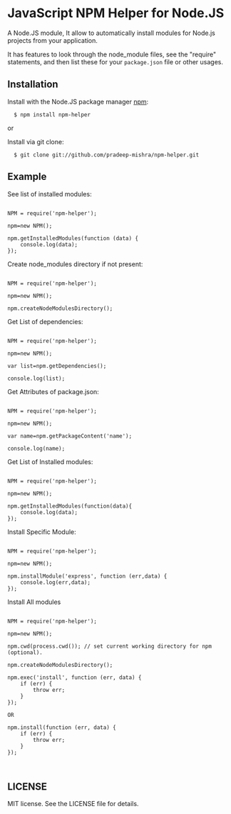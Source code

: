 # JavaScript NPM Helper for Node.JS

A Node.JS module,  It allow to automatically install modules for Node.js projects from your application.  

It has features to look through the node_module files, see the "require" statements, and then list these for your `package.json` file or other usages.

## Installation

  Install with the Node.JS package manager [npm](http://npmjs.org/):

      $ npm install npm-helper

or

  Install via git clone:

      $ git clone git://github.com/pradeep-mishra/npm-helper.git



## Example

See list of installed modules:

<pre lang="javascript"><code>
NPM = require('npm-helper');

npm=new NPM();

npm.getInstalledModules(function (data) {
    console.log(data);
});
</code></pre>


Create node_modules directory if not present:

<pre lang="javascript"><code>
NPM = require('npm-helper');

npm=new NPM();

npm.createNodeModulesDirectory();
</code></pre>



Get List of dependencies:

<pre lang="javascript"><code>
NPM = require('npm-helper');

npm=new NPM();

var list=npm.getDependencies();

console.log(list);
</code></pre>


Get Attributes of package.json:

<pre lang="javascript"><code>
NPM = require('npm-helper');

npm=new NPM();

var name=npm.getPackageContent('name');

console.log(name);
</code></pre>



Get List of Installed modules:

<pre lang="javascript"><code>
NPM = require('npm-helper');

npm=new NPM();

npm.getInstalledModules(function(data){
    console.log(data);
});
</code></pre>



Install Specific Module:

<pre lang="javascript"><code>
NPM = require('npm-helper');

npm=new NPM();

npm.installModule('express', function (err,data) {
    console.log(err,data);
});
</code></pre>


Install All modules
<pre lang="javascript"><code>
NPM = require('npm-helper');

npm=new NPM();

npm.cwd(process.cwd()); // set current working directory for npm (optional).

npm.createNodeModulesDirectory();

npm.exec('install', function (err, data) {
    if (err) {
        throw err;
    }
});

OR

npm.install(function (err, data) {
    if (err) {
        throw err;
    }
});


</code></pre>

## LICENSE

MIT license. See the LICENSE file for details.


